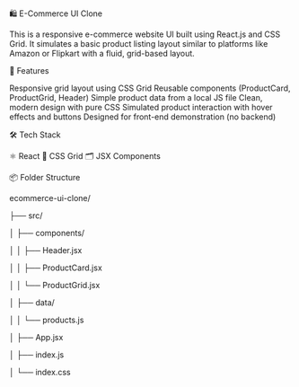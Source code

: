🛍️ E-Commerce UI Clone

This is a responsive e-commerce website UI built using React.js and CSS Grid. It simulates a basic product listing layout similar to platforms like Amazon or Flipkart with a fluid, grid-based layout.

🚀 Features

Responsive grid layout using CSS Grid
Reusable components (ProductCard, ProductGrid, Header)
Simple product data from a local JS file
Clean, modern design with pure CSS
Simulated product interaction with hover effects and buttons
Designed for front-end demonstration (no backend)


🛠️ Tech Stack

⚛️ React
📐 CSS Grid
🗂️ JSX Components


📦 Folder Structure

ecommerce-ui-clone/

├── src/

│ ├── components/

│ │ ├── Header.jsx

│ │ ├── ProductCard.jsx

│ │ └── ProductGrid.jsx

│ ├── data/

│ │ └── products.js

│ ├── App.jsx

│ ├── index.js

│ └── index.css
